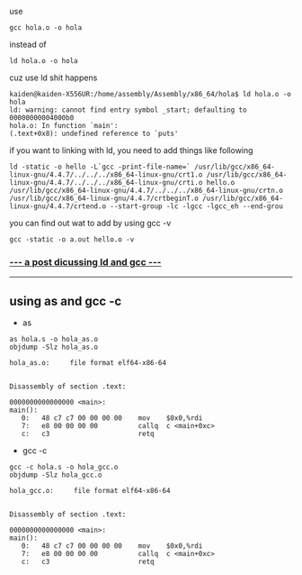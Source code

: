 use 
```
gcc hola.o -o hola
```

instead of
```
ld hola.o -o hola
```


cuz use ld shit happens
```
kaiden@kaiden-X556UR:/home/assembly/Assembly/x86_64/hola$ ld hola.o -o hola
ld: warning: cannot find entry symbol _start; defaulting to 00000000004000b0
hola.o: In function `main':
(.text+0x8): undefined reference to `puts'

```

if you want to linking with ld, you need to add things like following
```
ld -static -o hello -L`gcc -print-file-name=` /usr/lib/gcc/x86_64-linux-gnu/4.4.7/../../../x86_64-linux-gnu/crt1.o /usr/lib/gcc/x86_64-linux-gnu/4.4.7/../../../x86_64-linux-gnu/crti.o hello.o /usr/lib/gcc/x86_64-linux-gnu/4.4.7/../../../x86_64-linux-gnu/crtn.o /usr/lib/gcc/x86_64-linux-gnu/4.4.7/crtbeginT.o /usr/lib/gcc/x86_64-linux-gnu/4.4.7/crtend.o --start-group -lc -lgcc -lgcc_eh --end-grou
```
you can find out wat to add by using gcc -v
```
gcc -static -o a.out hello.o -v
```

### [--- a post dicussing ld and gcc ---](https://stackoverflow.com/questions/6754259/how-to-call-the-c-library-from-assembly-code-on-linux)

---
## using as and gcc -c
- as
```
as hola.s -o hola_as.o
objdump -Slz hola_as.o
```
```
hola_as.o:     file format elf64-x86-64


Disassembly of section .text:

0000000000000000 <main>:
main():
   0:	48 c7 c7 00 00 00 00 	mov    $0x0,%rdi
   7:	e8 00 00 00 00       	callq  c <main+0xc>
   c:	c3                   	retq  
```
- gcc -c
```
gcc -c hola.s -o hola_gcc.o
objdump -Slz hola_gcc.o
```
```
hola_gcc.o:     file format elf64-x86-64


Disassembly of section .text:

0000000000000000 <main>:
main():
   0:	48 c7 c7 00 00 00 00 	mov    $0x0,%rdi
   7:	e8 00 00 00 00       	callq  c <main+0xc>
   c:	c3                   	retq 
```






